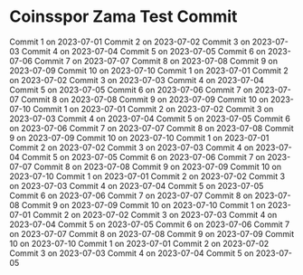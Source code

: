 # Coinsspor Zama Test Commit
Commit 1 on 2023-07-01
Commit 2 on 2023-07-02
Commit 3 on 2023-07-03
Commit 4 on 2023-07-04
Commit 5 on 2023-07-05
Commit 6 on 2023-07-06
Commit 7 on 2023-07-07
Commit 8 on 2023-07-08
Commit 9 on 2023-07-09
Commit 10 on 2023-07-10
Commit 1 on 2023-07-01
Commit 2 on 2023-07-02
Commit 3 on 2023-07-03
Commit 4 on 2023-07-04
Commit 5 on 2023-07-05
Commit 6 on 2023-07-06
Commit 7 on 2023-07-07
Commit 8 on 2023-07-08
Commit 9 on 2023-07-09
Commit 10 on 2023-07-10
Commit 1 on 2023-07-01
Commit 2 on 2023-07-02
Commit 3 on 2023-07-03
Commit 4 on 2023-07-04
Commit 5 on 2023-07-05
Commit 6 on 2023-07-06
Commit 7 on 2023-07-07
Commit 8 on 2023-07-08
Commit 9 on 2023-07-09
Commit 10 on 2023-07-10
Commit 1 on 2023-07-01
Commit 2 on 2023-07-02
Commit 3 on 2023-07-03
Commit 4 on 2023-07-04
Commit 5 on 2023-07-05
Commit 6 on 2023-07-06
Commit 7 on 2023-07-07
Commit 8 on 2023-07-08
Commit 9 on 2023-07-09
Commit 10 on 2023-07-10
Commit 1 on 2023-07-01
Commit 2 on 2023-07-02
Commit 3 on 2023-07-03
Commit 4 on 2023-07-04
Commit 5 on 2023-07-05
Commit 6 on 2023-07-06
Commit 7 on 2023-07-07
Commit 8 on 2023-07-08
Commit 9 on 2023-07-09
Commit 10 on 2023-07-10
Commit 1 on 2023-07-01
Commit 2 on 2023-07-02
Commit 3 on 2023-07-03
Commit 4 on 2023-07-04
Commit 5 on 2023-07-05
Commit 6 on 2023-07-06
Commit 7 on 2023-07-07
Commit 8 on 2023-07-08
Commit 9 on 2023-07-09
Commit 10 on 2023-07-10
Commit 1 on 2023-07-01
Commit 2 on 2023-07-02
Commit 3 on 2023-07-03
Commit 4 on 2023-07-04
Commit 5 on 2023-07-05
